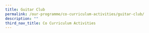 ```yaml
---
title: Guitar Club
permalink: /our-programme/co-curriculum-activities/guitar-club/
description: ""
third_nav_title: Co Curriculum Activities
---
```

